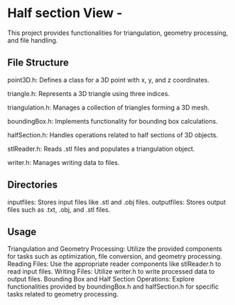 # Half section View - 
This project provides functionalities for triangulation, geometry processing, and file handling.

## File Structure
point3D.h: Defines a class for a 3D point with x, y, and z coordinates.

triangle.h: Represents a 3D triangle using three indices.

triangulation.h: Manages a collection of triangles forming a 3D mesh.

boundingBox.h: Implements functionality for bounding box calculations.

halfSection.h: Handles operations related to half sections of 3D objects.

stlReader.h: Reads .stl files and populates a triangulation object.

writer.h: Manages writing data to files.

## Directories
inputfiles: Stores input files like .stl and .obj files.
outputfiles: Stores output files such as .txt, .obj, and .stl files.

## Usage
Triangulation and Geometry Processing: Utilize the provided components for tasks such as optimization, file conversion, and geometry processing.
Reading Files: Use the appropriate reader components like stlReader.h to read input files.
Writing Files: Utilize writer.h to write processed data to output files.
Bounding Box and Half Section Operations: Explore functionalities provided by boundingBox.h and halfSection.h for specific tasks related to geometry processing.
